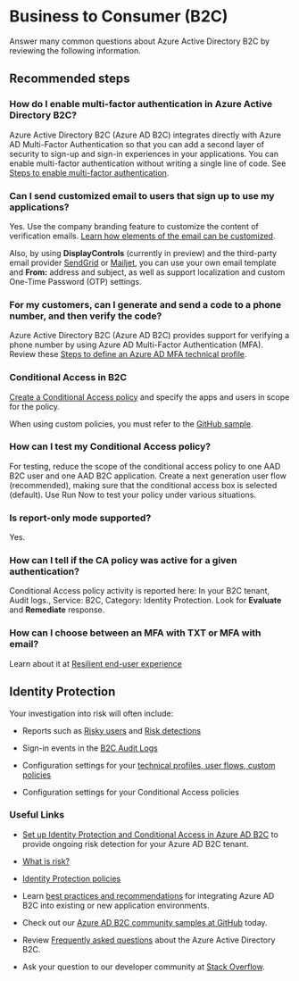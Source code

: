 <properties
  pagetitle="Business to Consumer (B2C)"
  service=""
  resource=""
  ms.author="nishring"
  selfhelptype="Generic"
  supporttopicids="32781154"
  resourcetags=""
  productpesids="16580"
  cloudenvironments="public,fairfax,mooncake,usnat,ussec,blackforest"
  disableclouds=""
  articleid="aa71078e-2b8a-4f9a-bdda-8b4ef19c781b"
  ownershipid="AzureIdentity_B2C" />
# Business to Consumer (B2C)

Answer many common questions about Azure Active Directory B2C by reviewing the following information. 

## **Recommended steps**

### **How do I enable multi-factor authentication in Azure Active Directory B2C?** 

Azure Active Directory B2C (Azure AD B2C) integrates directly with Azure AD Multi-Factor Authentication so that you can add a second layer of security to sign-up and sign-in experiences in your applications. You can enable multi-factor authentication without writing a single line of code. See [Steps to enable multi-factor authentication](https://docs.microsoft.com/azure/active-directory-b2c/multi-factor-authentication?pivots=b2c-custom-policy). 

### **Can I send customized email to users that sign up to use my applications?** 

Yes. Use the company branding feature to customize the content of verification emails. [Learn how elements of the email can be customized](https://docs.microsoft.com/azure/active-directory-b2c/faq?tabs=app-reg-ga#how-do-i-customize-verification-emails-the-content-and-the-from-field-sent-by-azure-ad-b2c). 

Also, by using **DisplayControls** (currently in preview) and the third-party email provider [SendGrid](https://docs.microsoft.com/azure/active-directory-b2c/custom-email-sendgrid) or [Mailjet](https://docs.microsoft.com/azure/active-directory-b2c/custom-email-mailjet), you can use your own email template and **From:** address and subject, as well as support localization and custom One-Time Password (OTP) settings. 

### **For my customers, can I generate and send a code to a phone number, and then verify the code?** 

Azure Active Directory B2C (Azure AD B2C) provides support for verifying a phone number by using Azure AD Multi-Factor Authentication (MFA). Review these [Steps to define an Azure AD MFA technical profile](https://docs.microsoft.com/azure/active-directory-b2c/multi-factor-auth-technical-profile).  

### **Conditional Access in B2C**
[Create a Conditional Access policy](https://docs.microsoft.com/azure/active-directory-b2c/conditional-access-identity-protection-setup) and specify the apps and users in scope for the policy.

When using custom policies, you must refer to the [GitHub sample](https://github.com/azure-ad-b2c/samples/tree/master/policies/conditional-access).

### **How can I test my Conditional Access policy?**  
For testing, reduce the scope of the conditional access policy to one AAD B2C user and one AAD B2C application.  Create a next generation user flow (recommended), making sure that the conditional access box is selected (default).  Use Run Now to test your policy under various situations.

### **Is report-only mode supported?**
Yes.

### **How can I tell if the CA policy was active for a given authentication?**
Conditional Access policy activity is reported here: In your B2C tenant, Audit logs., Service: B2C, Category: Identity Protection. Look for **Evaluate** and **Remediate** response. 

### **How can I choose between an MFA with TXT or MFA with email?**

Learn about it at [Resilient end-user experience](https://docs.microsoft.com/azure/active-directory/fundamentals/resilient-end-user-experience)
 

## **Identity Protection**

Your investigation into risk will often include:
* Reports such as [Risky users](https://docs.microsoft.coms/azure/active-directory/identity-protection/howto-identity-protection-investigate-risk?WT.mc_id=Portal-Microsoft_Azure_Support#risky-users) and [Risk detections](https://docs.microsoft.com/azure/active-directory/identity-protection/howto-identity-protection-investigate-risk?WT.mc_id=Portal-Microsoft_Azure_Support#risk-detections)

* Sign-in events in the [B2C Audit Logs](https://docs.microsoft.com//azure/active-directory-b2c/view-audit-logs)

* Configuration settings for your [technical profiles, user flows, custom policies](https://docs.microsoft.com/azure/active-directory-b2c/conditional-access-technical-profile)

* Configuration settings for your Conditional Access policies


### **Useful Links** 

* [Set up Identity Protection and Conditional Access in Azure AD B2C](https://docs.microsoft.com/azure/active-directory-b2c/conditional-access-identity-protection-setup) to provide ongoing risk detection for your Azure AD B2C tenant. 

* [What is risk?](https://docs.microsoft.com/azure/active-directory/identity-protection/concept-identity-protection-risks)

* [Identity Protection policies](https://docs.microsoft.com/azure/active-directory/identity-protection/concept-identity-protection-policies)

* Learn [best practices and recommendations](https://docs.microsoft.com/azure/active-directory-b2c/best-practices) for integrating Azure AD B2C into existing or new application environments.

* Check out our [Azure AD B2C community samples at GitHub](https://github.com/azure-ad-b2c/samples) today.

* Review [Frequently asked questions](https://docs.microsoft.com/azure/active-directory-b2c/active-directory-b2c-faqs) about the Azure Active Directory B2C. 

* Ask your question to our developer community at  [Stack Overflow](http://stackoverflow.com/questions/tagged/azure-ad-b2c).
